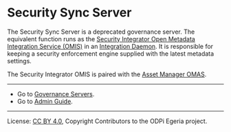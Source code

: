 <!-- SPDX-License-Identifier: CC-BY-4.0 -->
<!-- Copyright Contributors to the ODPi Egeria project 2020. -->

# Security Sync Server

The Security Sync Server is a deprecated governance server.  The equivalent function runs as the
[Security Integrator Open Metadata Integration Service (OMIS)](../../../integration-services/security-integrator)
in an [Integration Daemon](integration-daemon.md).
It is responsible for keeping a security
enforcement engine supplied with the latest metadata settings.

The Security Integrator OMIS is paired with the 
[Asset Manager OMAS](../../../access-services/asset-manager).



----
* Go to [Governance Servers](governance-server-types.md).
* Go to [Admin Guide](../user).

----
License: [CC BY 4.0](https://creativecommons.org/licenses/by/4.0/),
Copyright Contributors to the ODPi Egeria project.